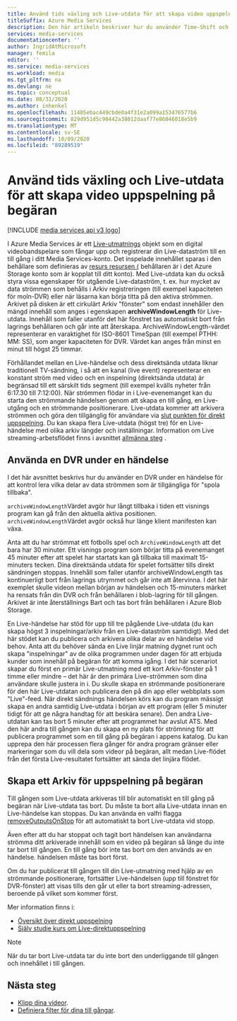 ```yaml
---
title: Använd tids växling och Live-utdata för att skapa video uppspelning på begäran
titleSuffix: Azure Media Services
description: Den här artikeln beskriver hur du använder Time-Shift och Live-utdata för att registrera Live-strömmar och skapa uppspelning på begäran.
services: media-services
documentationcenter: ''
author: IngridAtMicrosoft
manager: femila
editor: ''
ms.service: media-services
ms.workload: media
ms.tgt_pltfrm: na
ms.devlang: ne
ms.topic: conceptual
ms.date: 08/31/2020
ms.author: inhenkel
ms.openlocfilehash: 11485ebac449cbde0a4f31e2a099a153476577b6
ms.sourcegitcommit: 829d951d5c90442a38012daaf77e86046018e5b9
ms.translationtype: MT
ms.contentlocale: sv-SE
ms.lasthandoff: 10/09/2020
ms.locfileid: "89289519"
---
```

# <a name="use-time-shifting-and-live-outputs-to-create-on-demand-video-playback"></a>Använd tids växling och Live-utdata för att skapa video uppspelning på begäran

[!INCLUDE [media services api v3 logo](./includes/v3-hr.md)]

I Azure Media Services är ett [Live-utmatnings](/rest/api/media/liveoutputs) objekt som en digital videobandspelare som fångar upp och registrerar din Live-dataström till en till gång i ditt Media Services-konto. Det inspelade innehållet sparas i den behållare som definieras av [resurs resursen (](/rest/api/media/assets) behållaren är i det Azure Storage konto som är kopplat till ditt konto). Med Live-utdata kan du också styra vissa egenskaper för utgående Live-dataström, t. ex. hur mycket av data strömmen som behålls i Arkiv registreringen (till exempel kapaciteten för moln-DVR) eller när läsarna kan börja titta på den aktiva strömmen. Arkivet på disken är ett cirkulärt Arkiv "fönster" som endast innehåller den mängd innehåll som anges i egenskapen **archiveWindowLength** för Live-utdata. Innehåll som faller utanför det här fönstret tas automatiskt bort från lagrings behållaren och går inte att återskapa. ArchiveWindowLength-värdet representerar en varaktighet för ISO-8601 TimeSpan (till exempel PTHH: MM: SS), som anger kapaciteten för DVR. Värdet kan anges från minst en minut till högst 25 timmar.

Förhållandet mellan en Live-händelse och dess direktsända utdata liknar traditionell TV-sändning, i så att en kanal (live event) representerar en konstant ström med video och en inspelning (direktsända utdata) är begränsad till ett särskilt tids segment (till exempel kvälls nyheter från 6:17.30 till 7:12:00). När strömmen flödar in i Live-evenemanget kan du starta den strömmande händelsen genom att skapa en till gång, en Live-utgång och en strömmande positionerare. Live-utdata kommer att arkivera strömmen och göra den tillgänglig för användare via [slut punkten för direkt uppspelning](/rest/api/media/streamingendpoints). Du kan skapa flera Live-utdata (högst tre) för en Live-händelse med olika arkiv längder och inställningar. Information om Live streaming-arbetsflödet finns i avsnittet [allmänna steg](live-streaming-overview.md#general-steps) .

## <a name="using-a-dvr-during-an-event"></a>Använda en DVR under en händelse

I det här avsnittet beskrivs hur du använder en DVR under en händelse för att kontrol lera vilka delar av data strömmen som är tillgängliga för "spola tillbaka".

`archiveWindowLength`Värdet avgör hur långt tillbaka i tiden ett visnings program kan gå från den aktuella aktiva positionen. `archiveWindowLength`Värdet avgör också hur länge klient manifesten kan växa.

Anta att du har strömmat ett fotbolls spel och `ArchiveWindowLength` att det bara har 30 minuter. Ett visnings program som börjar titta på evenemanget 45 minuter efter att spelet har startats kan gå tillbaka till maximalt 15-minuters tecken. Dina direktsända utdata för spelet fortsätter tills direkt sändningen stoppas. Innehåll som faller utanför archiveWindowLength tas kontinuerligt bort från lagrings utrymmet och går inte att återvinna. I det här exemplet skulle videon mellan början av händelsen och 15-minuters märket ha rensats från din DVR och från behållaren i blob-lagring för till gången. Arkivet är inte återställnings Bart och tas bort från behållaren i Azure Blob Storage.

En Live-händelse har stöd för upp till tre pågående Live-utdata (du kan skapa högst 3 inspelningar/arkiv från en Live-dataström samtidigt). Med det här stödet kan du publicera och arkivera olika delar av en händelse vid behov. Anta att du behöver sända en Live linjär matning dygnet runt och skapa "inspelningar" av de olika programmen under dagen för att erbjuda kunder som innehåll på begäran för att komma igång. I det här scenariot skapar du först en primär Live-utmatning med ett kort Arkiv-fönster på 1 timme eller mindre – det här är den primära Live-strömmen som dina användare skulle justera in i. Du skulle skapa en strömmande positionerare för den här Live-utdatan och publicera den på din app eller webbplats som "Live"-feed. När direkt sändnings händelsen körs kan du program mässigt skapa en andra samtidig Live-utdata i början av ett program (eller 5 minuter tidigt för att ge några handtag för att beskära senare). Den andra Live-utdatan kan tas bort 5 minuter efter att programmet har avslut ATS. Med den här andra till gången kan du skapa en ny plats för strömning för att publicera programmet som en till gång på begäran i appens katalog. Du kan upprepa den här processen flera gånger för andra program gränser eller markeringar som du vill dela som videor på begäran, allt medan Live-flödet från det första Live-resultatet fortsätter att sända det linjära flödet.

## <a name="creating-an-archive-for-on-demand-playback"></a>Skapa ett Arkiv för uppspelning på begäran

Till gången som Live-utdata arkiveras till blir automatiskt en till gång på begäran när Live-utdata tas bort. Du måste ta bort alla Live-utdata innan en Live-händelse kan stoppas. Du kan använda en valfri flagga [removeOutputsOnStop](/rest/api/media/liveevents/stop#request-body) för att automatiskt ta bort Live-utdata vid stopp.

Även efter att du har stoppat och tagit bort händelsen kan användarna strömma ditt arkiverade innehåll som en video på begäran så länge du inte tar bort till gången. En till gång bör inte tas bort om den används av en händelse. händelsen måste tas bort först.

Om du har publicerat till gången till din Live-utmatning med hjälp av en strömmande positionerare, fortsätter Live-händelsen (upp till fönstret för DVR-fönster) att visas tills den går ut eller ta bort streaming-adressen, beroende på vilket som kommer först.

Mer information finns i:

- [Översikt över direkt uppspelning](live-streaming-overview.md)
- [Själv studie kurs om Live-direktuppspelning](stream-live-tutorial-with-api.md)

> [!NOTE]
> När du tar bort Live-utdata tar du inte bort den underliggande till gången och innehållet i till gången.

## <a name="next-steps"></a>Nästa steg

* [Klipp dina videor](subclip-video-rest-howto.md).
* [Definiera filter för dina till gångar](filters-dynamic-manifest-rest-howto.md).
